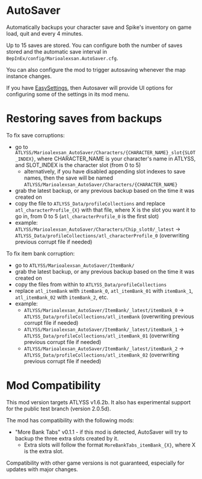 # AutoSaver

Automatically backups your character save and Spike's inventory on game load, quit and every 4 minutes.

Up to 15 saves are stored. You can configure both the number of saves stored and the automatic save interval in `BepInEx/config/Marioalexsan.AutoSaver.cfg`.

You can also configure the mod to trigger autosaving whenever the map instance changes.

If you have [EasySettings](https://thunderstore.io/c/atlyss/p/Nessie/EasySettings/), then Autosaver will provide UI options for configuring some of the settings in its mod menu.

# Restoring saves from backups

To fix save corruptions:
- go to `ATLYSS/Marioalexsan_AutoSaver/Characters/{CHARACTER_NAME}_slot{SLOT_INDEX}`, where CHARACTER_NAME is your character's name in ATLYSS, and SLOT_INDEX is the character slot (from 0 to 5)
  - alternatively, if you have disabled appending slot indexes to save names, then the save will be named `ATLYSS/Marioalexsan_AutoSaver/Characters/{CHARACTER_NAME}`
- grab the latest backup, or any previous backup based on the time it was created on
- copy the file to `ATLYSS_Data/profileCollections` and replace `atl_characterProfile_{X}` with that file, where X is the slot you want it to go in, from 0 to 5 (`atl_characterProfile_0` is the first slot)
- example: `ATLYSS/Marioalexsan_AutoSaver/Characters/Chip_slot0/_latest` -> `ATLYSS_Data/profileCollections/atl_characterProfile_0` (overwriting previous corrupt file if needed)

To fix item bank corruption:
- go to `ATLYSS/Marioalexsan_AutoSaver/ItemBank/`
- grab the latest backup, or any previous backup based on the time it was created on
- copy the files from within to `ATLYSS_Data/profileCollections`
- replace `atl_itemBank` with `itemBank_0`, `atl_itemBank_01` with `itemBank_1`, `atl_itemBank_02` with `itemBank_2`, etc.
- example: 
  - `ATLYSS/Marioalexsan_AutoSaver/ItemBank/_latest/itemBank_0` -> `ATLYSS_Data/profileCollections/atl_itemBank` (overwriting previous corrupt file if needed)
  - `ATLYSS/Marioalexsan_AutoSaver/ItemBank/_latest/itemBank_1` -> `ATLYSS_Data/profileCollections/atl_itemBank_01` (overwriting previous corrupt file if needed)
  - `ATLYSS/Marioalexsan_AutoSaver/ItemBank/_latest/itemBank_2` -> `ATLYSS_Data/profileCollections/atl_itemBank_02` (overwriting previous corrupt file if needed)

# Mod Compatibility

This mod version targets ATLYSS v1.6.2b. It also has experimental support for the public test branch (version 2.0.5d).

The mod has compatibility with the following mods:

- "More Bank Tabs" v0.1.1 - if this mod is detected, AutoSaver will try to backup the three extra slots created by it.
  - Extra slots will follow the format `MoreBankTabs_itemBank_{X}`, where X is the extra slot.

 Compatibility with other game versions is not guaranteed, especially for updates with major changes.